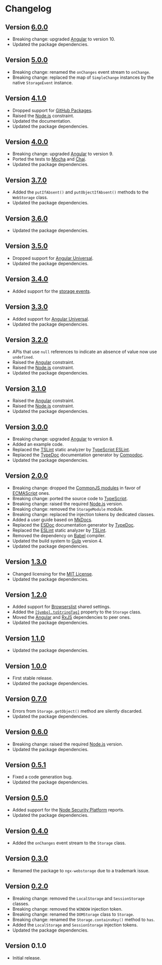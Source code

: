 # Changelog

## Version [6.0.0](https://git.belin.io/cedx/ngx-webstorage/compare/v5.0.0...v6.0.0)
- Breaking change: upgraded [Angular](https://angular.io) to version 10.
- Updated the package dependencies.

## Version [5.0.0](https://git.belin.io/cedx/ngx-webstorage/compare/v4.1.0...v5.0.0)
- Breaking change: renamed the `onChanges` event stream to `onChange`.
- Breaking change: replaced the map of `SimpleChange` instances by the native `StorageEvent` instance.

## Version [4.1.0](https://git.belin.io/cedx/ngx-webstorage/compare/v4.0.0...v4.1.0)
- Dropped support for [GitHub Packages](https://github.com/features/packages).
- Raised the [Node.js](https://nodejs.org) constraint.
- Updated the documentation.
- Updated the package dependencies.

## Version [4.0.0](https://git.belin.io/cedx/ngx-webstorage/compare/v3.7.0...v4.0.0)
- Breaking change: upgraded [Angular](https://angular.io) to version 9.
- Ported the tests to [Mocha](https://mochajs.org) and [Chai](https://www.chaijs.com).
- Updated the package dependencies.

## Version [3.7.0](https://git.belin.io/cedx/ngx-webstorage/compare/v3.6.0...v3.7.0)
- Added the `putIfAbsent()` and `putObjectIfAbsent()` methods to the `WebStorage` class.
- Updated the package dependencies.

## Version [3.6.0](https://git.belin.io/cedx/ngx-webstorage/compare/v3.5.0...v3.6.0)
- Updated the package dependencies.

## Version [3.5.0](https://git.belin.io/cedx/ngx-webstorage/compare/v3.4.0...v3.5.0)
- Dropped support for [Angular Universal](https://angular.io/guide/universal).
- Updated the package dependencies.

## Version [3.4.0](https://git.belin.io/cedx/ngx-webstorage/compare/v3.3.0...v3.4.0)
- Added support for the [storage events](https://developer.mozilla.org/en-US/docs/Web/API/Window/storage_event).

## Version [3.3.0](https://git.belin.io/cedx/ngx-webstorage/compare/v3.2.0...v3.3.0)
- Added support for [Angular Universal](https://angular.io/guide/universal).
- Updated the package dependencies.

## Version [3.2.0](https://git.belin.io/cedx/ngx-webstorage/compare/v3.1.0...v3.2.0)
- APIs that use `null` references to indicate an absence of value now use `undefined`.
- Raised the [Angular](https://angular.io) constraint.
- Raised the [Node.js](https://nodejs.org) constraint.
- Updated the package dependencies.

## Version [3.1.0](https://git.belin.io/cedx/ngx-webstorage/compare/v3.0.0...v3.1.0)
- Raised the [Angular](https://angular.io) constraint.
- Raised the [Node.js](https://nodejs.org) constraint.
- Updated the package dependencies.

## Version [3.0.0](https://git.belin.io/cedx/ngx-webstorage/compare/v2.0.0...v3.0.0)
- Breaking change: upgraded [Angular](https://angular.io) to version 8.
- Added an example code.
- Replaced the [TSLint](https://palantir.github.io/tslint) static analyzer by [TypeScript ESLint](https://typescript-eslint.io).
- Replaced the [TypeDoc](https://typedoc.org) documentation generator by [Compodoc](https://compodoc.app).
- Updated the package dependencies.

## Version [2.0.0](https://git.belin.io/cedx/ngx-webstorage/compare/v1.3.0...v2.0.0)
- Breaking change: dropped the [CommonJS modules](https://nodejs.org/api/modules.html) in favor of [ECMAScript](https://nodejs.org/api/esm.html) ones.
- Breaking change: ported the source code to [TypeScript](https://www.typescriptlang.org).
- Breaking change: raised the required [Node.js](https://nodejs.org) version.
- Breaking change: removed the `StorageModule` module.
- Breaking change: replaced the injection tokens by dedicated classes.
- Added a user guide based on [MkDocs](http://www.mkdocs.org).
- Replaced the [ESDoc](https://esdoc.org) documentation generator by [TypeDoc](https://typedoc.org).
- Replaced the [ESLint](https://eslint.org) static analyzer by [TSLint](https://palantir.github.io/tslint).
- Removed the dependency on [Babel](https://babeljs.io) compiler.
- Updated the build system to [Gulp](https://gulpjs.com) version 4.
- Updated the package dependencies.

## Version [1.3.0](https://git.belin.io/cedx/ngx-webstorage/compare/v1.2.0...v1.3.0)
- Changed licensing for the [MIT License](https://opensource.org/licenses/MIT).
- Updated the package dependencies.

## Version [1.2.0](https://git.belin.io/cedx/ngx-webstorage/compare/v1.1.0...v1.2.0)
- Added support for [Browserslist](http://browserl.ist) shared settings.
- Added the [`[Symbol.toStringTag]`](https://developer.mozilla.org/en-US/docs/Web/JavaScript/Reference/Global_Objects/Symbol/toStringTag) property to the `Storage` class.
- Moved the [Angular](https://angular.io) and [RxJS](http://reactivex.io/rxjs) dependencies to peer ones.
- Updated the package dependencies.

## Version [1.1.0](https://git.belin.io/cedx/ngx-webstorage/compare/v1.0.0...v1.1.0)
- Updated the package dependencies.

## Version [1.0.0](https://git.belin.io/cedx/ngx-webstorage/compare/v0.7.0...v1.0.0)
- First stable release.
- Updated the package dependencies.

## Version [0.7.0](https://git.belin.io/cedx/ngx-webstorage/compare/v0.6.0...v0.7.0)
- Errors from `Storage.getObject()` method are silently discarded.
- Updated the package dependencies.

## Version [0.6.0](https://git.belin.io/cedx/ngx-webstorage/compare/v0.5.1...v0.6.0)
- Breaking change: raised the required [Node.js](https://nodejs.org) version.
- Updated the package dependencies.

## Version [0.5.1](https://git.belin.io/cedx/ngx-webstorage/compare/v0.5.0...v0.5.1)
- Fixed a code generation bug.
- Updated the package dependencies.

## Version [0.5.0](https://git.belin.io/cedx/ngx-webstorage/compare/v0.4.0...v0.5.0)
- Added support for the [Node Security Platform](https://nodesecurity.io) reports.
- Updated the package dependencies.

## Version [0.4.0](https://git.belin.io/cedx/ngx-webstorage/compare/v0.3.0...v0.4.0)
- Added the `onChanges` event stream to the `Storage` class.

## Version [0.3.0](https://git.belin.io/cedx/ngx-webstorage/compare/v0.2.0...v0.3.0)
- Renamed the package to `ngx-webstorage` due to a trademark issue. 

## Version [0.2.0](https://git.belin.io/cedx/ngx-webstorage/compare/v0.1.0...v0.2.0)
- Breaking change: removed the `LocalStorage` and `SessionStorage` classes.
- Breaking change: removed the `WINDOW` injection token.
- Breaking change: renamed the `DOMStorage` class to `Storage`.
- Breaking change: renamed the `Storage.containsKey()` method to `has`.
- Added the `LocalStorage` and `SessionStorage` injection tokens.
- Updated the package dependencies.

## Version 0.1.0
- Initial release.
